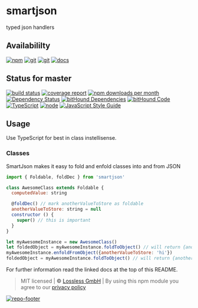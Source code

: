 # smartjson
typed json handlers

## Availabililty
[![npm](https://pushrocks.gitlab.io/assets/repo-button-npm.svg)](https://www.npmjs.com/package/smartjson)
[![git](https://pushrocks.gitlab.io/assets/repo-button-git.svg)](https://GitLab.com/pushrocks/smartjson)
[![git](https://pushrocks.gitlab.io/assets/repo-button-mirror.svg)](https://github.com/pushrocks/smartjson)
[![docs](https://pushrocks.gitlab.io/assets/repo-button-docs.svg)](https://pushrocks.gitlab.io/smartjson/)

## Status for master
[![build status](https://GitLab.com/pushrocks/smartjson/badges/master/build.svg)](https://GitLab.com/pushrocks/smartjson/commits/master)
[![coverage report](https://GitLab.com/pushrocks/smartjson/badges/master/coverage.svg)](https://GitLab.com/pushrocks/smartjson/commits/master)
[![npm downloads per month](https://img.shields.io/npm/dm/smartjson.svg)](https://www.npmjs.com/package/smartjson)
[![Dependency Status](https://david-dm.org/pushrocks/smartjson.svg)](https://david-dm.org/pushrocks/smartjson)
[![bitHound Dependencies](https://www.bithound.io/github/pushrocks/smartjson/badges/dependencies.svg)](https://www.bithound.io/github/pushrocks/smartjson/master/dependencies/npm)
[![bitHound Code](https://www.bithound.io/github/pushrocks/smartjson/badges/code.svg)](https://www.bithound.io/github/pushrocks/smartjson)
[![TypeScript](https://img.shields.io/badge/TypeScript-2.x-blue.svg)](https://nodejs.org/dist/latest-v6.x/docs/api/)
[![node](https://img.shields.io/badge/node->=%206.x.x-blue.svg)](https://nodejs.org/dist/latest-v6.x/docs/api/)
[![JavaScript Style Guide](https://img.shields.io/badge/code%20style-standard-brightgreen.svg)](http://standardjs.com/)

## Usage
Use TypeScript for best in class instellisense.

### Classes
SmartJson makes it easy to fold and enfold classes into and from JSON

```javascript
import { Foldable, foldDec } from 'smartjson'

class AwesomeClass extends Foldable {
  computedValue: string

  @foldDec() // mark anotherValueToStore as foldable
  anotherValueToStore: string = null
  constructor () {
    super() // this is important
  }
}

let myAwesomeInstance = new AwesomeClass()
let foldedObject = myAwesomeInstance.foldToObject() // will return {anotherValueToStore: null}
myAwesomeInstance.enfoldFromObject({anotherValueToStore: 'hi'})
foldedObject = myAwesomeInstance.foldToObject() // will return {anotherValueToStore: 'hi'}
```

For further information read the linked docs at the top of this README.

> MIT licensed | **&copy;** [Lossless GmbH](https://lossless.gmbh)
| By using this npm module you agree to our [privacy policy](https://lossless.gmbH/privacy.html)

[![repo-footer](https://pushrocks.gitlab.io/assets/repo-footer.svg)](https://push.rocks)
